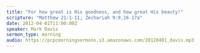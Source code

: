 ```yaml
---
title: "For how great is His goodness, and how great His beauty!"
scripture: "Matthew 21:1-11; Zechariah 9:9,16-17a"
date: 2012-04-01T11:00:00Z
speaker: Mark Davis
sermon_type: morning
audio: https://pcpcmorningsermons.s3.amazonaws.com/20120401_davis.mp3 
---
```



